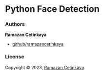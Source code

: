 # Python Face Detection

### Authors

**Ramazan Çetinkaya**

- [github/ramazancetinkaya](https://github.com/ramazancetinkaya)

### License

Copyright © 2023, [Ramazan Çetinkaya](https://github.com/ramazancetinkaya).

